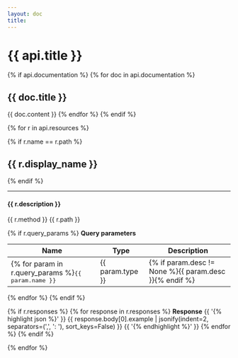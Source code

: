 ```yaml
---
layout: doc
title: 
---
```


# {{ api.title }}

{% if api.documentation %}
{% for doc in api.documentation %}
## {{ doc.title }}
{{ doc.content }}
{% endfor %}
{% endif %}

{% for r in api.resources %}

{% if r.name == r.path %}
<h2 id="{{ r.display_name }}">{{ r.display_name }}</h2>
{% endif %}

<hr/>
<h4>{{ r.description }}</h4>

<div class="api-call">
  <span class="rest-method {{ r.method }}">{{ r.method }}</span>
  <span>{{ r.path }}</span>
</div>

{% if r.query_params %}
**Query parameters**

Name | Type | Description
-----|------|------------
{% for param in r.query_params %}<tt>{{ param.name }}</tt> | {{ param.type }} | {% if param.desc != None %}{{ param.desc }}{% endif %}
{% endfor %}
{% endif %}

{% if r.responses %}
{% for response in r.responses %}
**Response**
{{ '{% highlight json %}' }}
{{ response.body[0].example | jsonify(indent=2, separators=(',', ': '), sort_keys=False) }}
{{ '{% endhighlight %}' }}
{% endfor %}
{% endif %}



{% endfor %}


